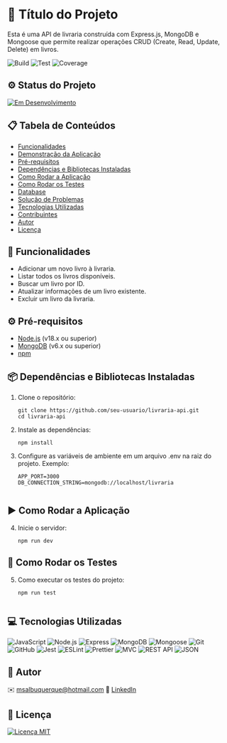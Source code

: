 # 🚀 Título do Projeto

Esta é uma API de livraria construída com Express.js, MongoDB e Mongoose que permite realizar operações CRUD (Create, Read, Update, Delete) em livros.

![Build](https://img.shields.io/badge/build-in%20progress-blue)
![Test](https://img.shields.io/badge/tests-in%20progress-blue)
![Coverage](https://img.shields.io/badge/coverage-30%25-red)


## ⚙️ Status do Projeto

[![Em Desenvolvimento](https://img.shields.io/badge/status-em%20desenvolvimento-orange)](link-para-status)


## 📋 Tabela de Conteúdos

- [Funcionalidades](#funcionalidades)
- [Demonstração da Aplicação](#demonstração-da-aplicação)
- [Pré-requisitos](#pré-requisitos)
- [Dependências e Bibliotecas Instaladas](#dependências-e-bibliotecas-instaladas)
- [Como Rodar a Aplicação](#como-rodar-a-aplicação)
- [Como Rodar os Testes](#como-rodar-os-testes)
- [Database](#database)
- [Solução de Problemas](#solução-de-problemas)
- [Tecnologias Utilizadas](#tecnologias-utilizadas)
- [Contribuintes](#contribuintes)
- [Autor](#autor)
- [Licença](#licença)

## 🚀 Funcionalidades

- Adicionar um novo livro à livraria.
- Listar todos os livros disponíveis.
- Buscar um livro por ID.
- Atualizar informações de um livro existente.
- Excluir um livro da livraria.

## ⚙️ Pré-requisitos

- [Node.js](https://nodejs.org/) (v18.x ou superior)
- [MongoDB](https://www.mongodb.com/) (v6.x ou superior)
- [npm](https://www.npmjs.com/) 


## 📦 Dependências e Bibliotecas Instaladas

1. Clone o repositório:

   ```shell
   git clone https://github.com/seu-usuario/livraria-api.git
   cd livraria-api

2. Instale as dependências:

   ```shell
   npm install

3. Configure as variáveis de ambiente em um arquivo .env na raiz do projeto. Exemplo:

   ```shell
   APP_PORT=3000
   DB_CONNECTION_STRING=mongodb://localhost/livraria


## ▶️ Como Rodar a Aplicação

4. Inicie o servidor:

   ```shell
   npm run dev

## 🧪 Como Rodar os Testes

5. Como executar os testes do projeto:

   ```shell
   npm run test


## 💻 Tecnologias Utilizadas

![JavaScript](https://img.shields.io/badge/-JavaScript-yellow)
![Node.js](https://img.shields.io/badge/-Node.js-green)
![Express](https://img.shields.io/badge/-Express-lightgrey)
![MongoDB](https://img.shields.io/badge/-MongoDB-green)
![Mongoose](https://img.shields.io/badge/-Mongoose-green)
![Git](https://img.shields.io/badge/-Git-red)
![GitHub](https://img.shields.io/badge/-GitHub-black)
![Jest](https://img.shields.io/badge/-Jest-red)
![ESLint](https://img.shields.io/badge/-ESLint-purple)
![Prettier](https://img.shields.io/badge/-Prettier-pink)
![MVC](https://img.shields.io/badge/-MVC-lightgrey)
![REST API](https://img.shields.io/badge/-REST%20API-green)
![JSON](https://img.shields.io/badge/-JSON-orange)


## 📝 Autor

✉️ msalbuquerque@hotmail.com
💼 [LinkedIn](https://linkedin.com/in/marcellsa)

## 📄 Licença

[![Licença MIT](https://img.shields.io/badge/licença-MIT-blue)](link-para-licença-MIT)
